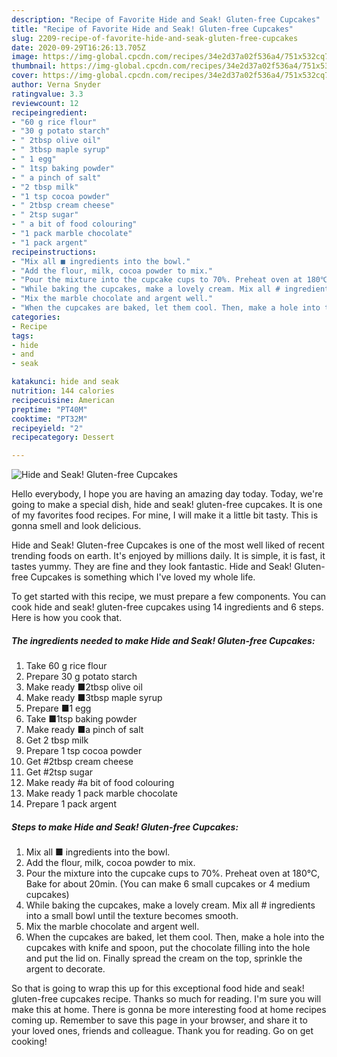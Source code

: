 ```yaml
---
description: "Recipe of Favorite Hide and Seak! Gluten-free Cupcakes"
title: "Recipe of Favorite Hide and Seak! Gluten-free Cupcakes"
slug: 2209-recipe-of-favorite-hide-and-seak-gluten-free-cupcakes
date: 2020-09-29T16:26:13.705Z
image: https://img-global.cpcdn.com/recipes/34e2d37a02f536a4/751x532cq70/hide-and-seak-gluten-free-cupcakes-recipe-main-photo.jpg
thumbnail: https://img-global.cpcdn.com/recipes/34e2d37a02f536a4/751x532cq70/hide-and-seak-gluten-free-cupcakes-recipe-main-photo.jpg
cover: https://img-global.cpcdn.com/recipes/34e2d37a02f536a4/751x532cq70/hide-and-seak-gluten-free-cupcakes-recipe-main-photo.jpg
author: Verna Snyder
ratingvalue: 3.3
reviewcount: 12
recipeingredient:
- "60 g rice flour"
- "30 g potato starch"
- " 2tbsp olive oil"
- " 3tbsp maple syrup"
- " 1 egg"
- " 1tsp baking powder"
- " a pinch of salt"
- "2 tbsp milk"
- "1 tsp cocoa powder"
- " 2tbsp cream cheese"
- " 2tsp sugar"
- " a bit of food colouring"
- "1 pack marble chocolate"
- "1 pack argent"
recipeinstructions:
- "Mix all ■ ingredients into the bowl."
- "Add the flour, milk, cocoa powder to mix."
- "Pour the mixture into the cupcake cups to 70%. Preheat oven at 180℃, Bake for about 20min. (You can make 6 small cupcakes or 4 medium cupcakes)"
- "While baking the cupcakes, make a lovely cream. Mix all # ingredients into a small bowl until the texture becomes smooth."
- "Mix the marble chocolate and argent well."
- "When the cupcakes are baked, let them cool. Then, make a hole into the cupcakes with knife and spoon, put the chocolate filling into the hole and put the lid on. Finally spread the cream on the top, sprinkle the argent to decorate."
categories:
- Recipe
tags:
- hide
- and
- seak

katakunci: hide and seak 
nutrition: 144 calories
recipecuisine: American
preptime: "PT40M"
cooktime: "PT32M"
recipeyield: "2"
recipecategory: Dessert

---
```



![Hide and Seak! Gluten-free Cupcakes](https://img-global.cpcdn.com/recipes/34e2d37a02f536a4/751x532cq70/hide-and-seak-gluten-free-cupcakes-recipe-main-photo.jpg)

Hello everybody, I hope you are having an amazing day today. Today, we're going to make a special dish, hide and seak! gluten-free cupcakes. It is one of my favorites food recipes. For mine, I will make it a little bit tasty. This is gonna smell and look delicious.

Hide and Seak! Gluten-free Cupcakes is one of the most well liked of recent trending foods on earth. It's enjoyed by millions daily. It is simple, it is fast, it tastes yummy. They are fine and they look fantastic. Hide and Seak! Gluten-free Cupcakes is something which I've loved my whole life.




To get started with this recipe, we must prepare a few components. You can cook hide and seak! gluten-free cupcakes using 14 ingredients and 6 steps. Here is how you cook that.

<!--inarticleads1-->

##### The ingredients needed to make Hide and Seak! Gluten-free Cupcakes:

1. Take 60 g rice flour
1. Prepare 30 g potato starch
1. Make ready  ■2tbsp olive oil
1. Make ready  ■3tbsp maple syrup
1. Prepare  ■1 egg
1. Take  ■1tsp baking powder
1. Make ready  ■a pinch of salt
1. Get 2 tbsp milk
1. Prepare 1 tsp cocoa powder
1. Get  #2tbsp cream cheese
1. Get  #2tsp sugar
1. Make ready  #a bit of food colouring
1. Make ready 1 pack marble chocolate
1. Prepare 1 pack argent




<!--inarticleads2-->

##### Steps to make Hide and Seak! Gluten-free Cupcakes:

1. Mix all ■ ingredients into the bowl.
1. Add the flour, milk, cocoa powder to mix.
1. Pour the mixture into the cupcake cups to 70%. Preheat oven at 180℃, Bake for about 20min. (You can make 6 small cupcakes or 4 medium cupcakes)
1. While baking the cupcakes, make a lovely cream. Mix all # ingredients into a small bowl until the texture becomes smooth.
1. Mix the marble chocolate and argent well.
1. When the cupcakes are baked, let them cool. Then, make a hole into the cupcakes with knife and spoon, put the chocolate filling into the hole and put the lid on. Finally spread the cream on the top, sprinkle the argent to decorate.




So that is going to wrap this up for this exceptional food hide and seak! gluten-free cupcakes recipe. Thanks so much for reading. I'm sure you will make this at home. There is gonna be more interesting food at home recipes coming up. Remember to save this page in your browser, and share it to your loved ones, friends and colleague. Thank you for reading. Go on get cooking!
